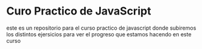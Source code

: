 # Curo Practico de JavaScript
este es un repositorio para el curso practico de javascript donde subiremos los distintos ejersicios para ver el progreso que estamos hacendo en este curso

